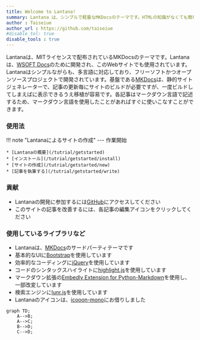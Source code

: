 ```yaml
---
title: Welcome to Lantana!
summary: Lantana は、シンプルで軽量なMKDocsのテーマです。HTMLの知識がなくても簡単にサイトを作成できます。
author : Taiseiue
author_url : https://github.com/taiseiue
#disable_tol: true
disable_tools : true
---
```

Lantanaは、MITライセンスで配布されているMKDocsのテーマです。Lantanaは、[WSOFT Docs](https://docs.wsoft.ws/)のために開発され、このWebサイトでも使用されています。
Lantanaはシンプルながらも、多言語に対応しており、フリーソフトかつオープンソースプロジェクトで開発されています。基盤である[MKDocs](https://www.mkdocs.org/)は、静的サイトジェネレーターで、記事の更新毎にサイトのビルドが必要ですが、一度ビルドしてしまえばに表示できるうえ移植が容易です。各記事はマークダウン言語で記述するため、マークダウン言語を使用したことがあればすぐに使いこなすことができます。


### 使用法
!!! note "Lantanaによるサイトの作成"
    ---
    作業開始

    * [Lantanaの概要](/tutrial/getstarted)
    * [インストール](/tutrial/getstarted/install)
    * [サイトの作成](/tutrial/getstarted/new)
    * [記事を執筆する](/tutrial/getstarted/write)
    

### 貢献
* Lantanaの開発に参加するには[GitHub](https://github.com/WSOFT-Project/Lantana)にアクセスしてください
* このサイトの記事を改善するには、各記事の<i class="bi bi-pencil text-primary"></i>編集アイコンをクリックしてください

### 使用しているライブラリなど
* Lantanaは、[MKDocs](https://www.mkdocs.org/)のサードパーティテーマです
* 基本的なUIに[Bootstrap](https://getbootstrap.com/)を使用しています
* 効率的なコーディングに[jQuery](https://jquery.com/)を使用しています
* コードのシンタックスハイライトに[highlight.js](https://highlightjs.org/)を使用しています
* マークダウン拡張の[Embedly Extension for Python-Markdown](https://github.com/yymm/mdx_embedly)を使用し、一部改変しています
* 検索エンジンに[lunr.js](https://lunrjs.com/)を使用しています
* Lantanaのアイコンは、[icooon-mono](https://icooon-mono.com/)にお借りしました


```accordion
graph TD;
    A-->B;
    A-->C;
    B-->D;
    C-->D;
```
